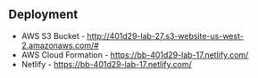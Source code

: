 

## Deployment
* AWS S3 Bucket - http://401d29-lab-27.s3-website-us-west-2.amazonaws.com/#
* AWS Cloud Formation - https://bb-401d29-lab-17.netlify.com/
* Netlify - https://bb-401d29-lab-17.netlify.com/